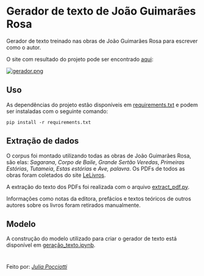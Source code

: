 # Gerador de texto de João Guimarães Rosa

Gerador de texto treinado nas obras de João Guimarães Rosa para escrever como o autor. 

O site com resultado do projeto pode ser encontrado [aqui](http://gerador-texto-guimaraes.herokuapp.com/):

[![gerador.png](https://i.postimg.cc/FKHs65LR/gerador.png)](https://postimg.cc/jDBbW1v0)

## Uso
As dependências do projeto estão disponíveis em [requirements.txt](requirements.txt) e podem ser instaladas com o seguinte comando:

```pip install -r requirements.txt```


## Extração de dados 
O corpus foi montado utilizando todas as obras de João Guimarães Rosa, são elas: *Sagarana*, *Corpo de Baile*, *Grande Sertão Veredas*, *Primeiras Estórias*, *Tutameia*, *Estas estórias* e *Ave, palavra*. Os PDFs de todos as obras foram coletados do site [LeLivros](https://lelivros.love).

A extração do texto dos PDFs foi realizada com o arquivo [extract_pdf.py](corpus/extract_pdf.py).

Informações como notas da editora, prefácios e textos teóricos de outros autores sobre os livros foram retirados manualmente. 

## Modelo
A construção do modelo utilizado para criar o gerador de texto está disponível em [geração_texto.ipynb](model/geração_texto.ipynb).


#
Feito por: *[Julia Pocciotti](https://github.com/juliapocciotti)*
